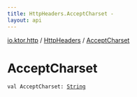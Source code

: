 ```yaml
---
title: HttpHeaders.AcceptCharset - 
layout: api
---
```


<div class='api-docs-breadcrumbs'><a href="../index.html">io.ktor.http</a> / <a href="index.html">HttpHeaders</a> / <a href="./-accept-charset.html">AcceptCharset</a></div>

# AcceptCharset

<div class="signature"><code><span class="keyword">val </span><span class="identifier">AcceptCharset</span><span class="symbol">: </span><a href="https://kotlinlang.org/api/latest/jvm/stdlib/kotlin/-string/index.html"><span class="identifier">String</span></a></code></div>
